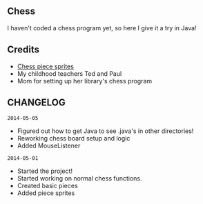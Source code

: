 Chess
--------------

I haven't coded a chess program yet, so here I give it a try in Java!

Credits
--------------
- <a href="http://www.wpclipart.com/recreation/games/chess/chess_set_1/">Chess piece sprites</a>
- My childhood teachers Ted and Paul
- Mom for setting up her library's chess program

CHANGELOG
--------------
`2014-05-05`
- Figured out how to get Java to see .java's in other directories!
- Reworking chess board setup and logic
- Added MouseListener

`2014-05-01`
- Started the project!
- Started working on normal chess functions.
- Created basic pieces
- Added piece sprites